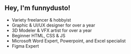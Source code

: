 <h2>Hey, I'm funnydusto!</h2>
<ul>
  <li>Variety freelancer & hobbyist</li>
  <li>Graphic & UI/UX designer for over a year</li>
  <li>3D Modeler & VFX artist for over a year</li>
  <li>Beginner HTML, CSS & JS</li>
  <li>Microsoft Word Expert, Powerpoint, and Excel specialist</li>
  <li>Figma Expert</li>
</ul>


<!---Peek-a-boo! Hihi! Hope you're having an awesome day. :)--->
